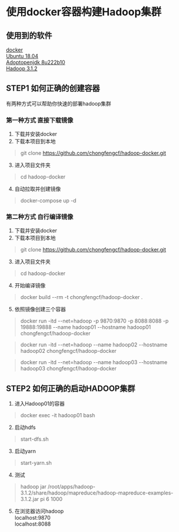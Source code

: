 # 使用docker容器构建Hadoop集群

## 使用到的软件
[docker](https://www.docker.com/get-started)  
[Ubuntu 18.04](https://ubuntu.com/)  
[Adoptopenjdk 8u222b10](https://adoptopenjdk.net/)  
[Hadoop 3.1.2](https://hadoop.apache.org/)

## STEP1 如何正确的创建容器
有两种方式可以帮助你快速的部署hadoop集群
### 第一种方式 直接下载镜像
1. 下载并安装docker
2. 下载本项目到本地
> git clone https://github.com/chongfengcf/hadoop-docker.git
3. 进入项目文件夹
> cd hadoop-docker
4. 自动拉取并创建镜像
> docker-compose up -d

### 第二种方式 自行编译镜像
1. 下载并安装docker
2. 下载本项目到本地
> git clone https://github.com/chongfengcf/hadoop-docker.git
3. 进入项目文件夹
> cd hadoop-docker
4. 开始编译镜像
> docker build --rm -t chongfengcf/hadoop-docker .
5. 依照镜像创建三个容器
> docker run -itd --net=hadoop -p 9870:9870 -p 8088:8088 -p 19888:19888 --name hadoop01 --hostname hadoop01 chongfengcf/hadoop-docker

> docker run -itd --net=hadoop --name hadoop02 --hostname hadoop02 chongfengcf/hadoop-docker

> docker run -itd --net=hadoop --name hadoop03 --hostname hadoop03 chongfengcf/hadoop-docker

## STEP2 如何正确的启动HADOOP集群
1. 进入Hadoop01的容器
> docker exec -it hadoop01 bash
2. 启动hdfs
> start-dfs.sh
3. 启动yarn
> start-yarn.sh
4. 测试
> hadoop jar /root/apps/hadoop-3.1.2/share/hadoop/mapreduce/hadoop-mapreduce-examples-3.1.2.jar pi 6 1000
5. 在浏览器访问hadoop  
localhost:9870  
localhost:8088  
